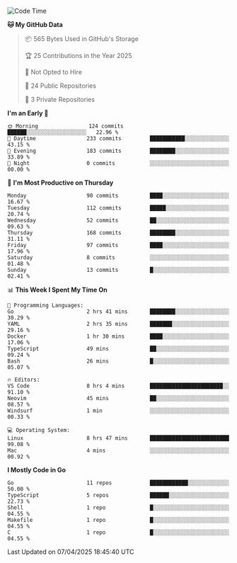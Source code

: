 <!--START_SECTION:waka-->
![Code Time](http://img.shields.io/badge/Code%20Time-1%2C171%20hrs%2054%20mins-blue)

**🐱 My GitHub Data** 

> 📦 565 Bytes Used in GitHub's Storage 
 > 
> 🏆 25 Contributions in the Year 2025
 > 
> 🚫 Not Opted to Hire
 > 
> 📜 24 Public Repositories 
 > 
> 🔑 3 Private Repositories 
 > 
**I'm an Early 🐤** 

```text
🌞 Morning                124 commits         ██████░░░░░░░░░░░░░░░░░░░   22.96 % 
🌆 Daytime                233 commits         ███████████░░░░░░░░░░░░░░   43.15 % 
🌃 Evening                183 commits         ████████░░░░░░░░░░░░░░░░░   33.89 % 
🌙 Night                  0 commits           ░░░░░░░░░░░░░░░░░░░░░░░░░   00.00 % 
```
📅 **I'm Most Productive on Thursday** 

```text
Monday                   90 commits          ████░░░░░░░░░░░░░░░░░░░░░   16.67 % 
Tuesday                  112 commits         █████░░░░░░░░░░░░░░░░░░░░   20.74 % 
Wednesday                52 commits          ██░░░░░░░░░░░░░░░░░░░░░░░   09.63 % 
Thursday                 168 commits         ████████░░░░░░░░░░░░░░░░░   31.11 % 
Friday                   97 commits          ████░░░░░░░░░░░░░░░░░░░░░   17.96 % 
Saturday                 8 commits           ░░░░░░░░░░░░░░░░░░░░░░░░░   01.48 % 
Sunday                   13 commits          █░░░░░░░░░░░░░░░░░░░░░░░░   02.41 % 
```


📊 **This Week I Spent My Time On** 

```text
💬 Programming Languages: 
Go                       2 hrs 41 mins       ████████░░░░░░░░░░░░░░░░░   30.29 % 
YAML                     2 hrs 35 mins       ███████░░░░░░░░░░░░░░░░░░   29.16 % 
Docker                   1 hr 30 mins        ████░░░░░░░░░░░░░░░░░░░░░   17.06 % 
TypeScript               49 mins             ██░░░░░░░░░░░░░░░░░░░░░░░   09.24 % 
Bash                     26 mins             █░░░░░░░░░░░░░░░░░░░░░░░░   05.07 % 

🔥 Editors: 
VS Code                  8 hrs 4 mins        ███████████████████████░░   91.10 % 
Neovim                   45 mins             ██░░░░░░░░░░░░░░░░░░░░░░░   08.57 % 
Windsurf                 1 min               ░░░░░░░░░░░░░░░░░░░░░░░░░   00.33 % 

💻 Operating System: 
Linux                    8 hrs 47 mins       █████████████████████████   99.08 % 
Mac                      4 mins              ░░░░░░░░░░░░░░░░░░░░░░░░░   00.92 % 
```

**I Mostly Code in Go** 

```text
Go                       11 repos            ████████████░░░░░░░░░░░░░   50.00 % 
TypeScript               5 repos             ██████░░░░░░░░░░░░░░░░░░░   22.73 % 
Shell                    1 repo              █░░░░░░░░░░░░░░░░░░░░░░░░   04.55 % 
Makefile                 1 repo              █░░░░░░░░░░░░░░░░░░░░░░░░   04.55 % 
C                        1 repo              █░░░░░░░░░░░░░░░░░░░░░░░░   04.55 % 
```




 Last Updated on 07/04/2025 18:45:40 UTC
<!--END_SECTION:waka-->
